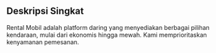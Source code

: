 <h2> Deskripsi Singkat</h2>
Rental Mobil adalah platform daring yang menyediakan berbagai pilihan kendaraan, mulai dari ekonomis hingga mewah. Kami memprioritaskan kenyamanan pemesanan.
